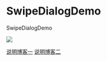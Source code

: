 # SwipeDialogDemo
SwipeDialogDemo

![](http://myron-bloggif.stor.sinaapp.com/swipe_dialog.gif)

[说明博客一](http://blog.csdn.net/fly1183989782/article/details/47208549)
[说明博客二](http://blog.csdn.net/fly1183989782/article/details/48085975)

